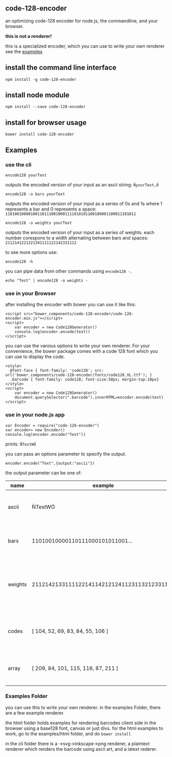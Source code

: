 ## code-128-encoder

an optimizing code-128 encoder for node.js, the commandline, and your browser.

**this is not a renderer!**

this is a specialized encoder, which you can use to write your own renderer see the [examples](#examples)

## install the command line interface

    npm install -g code-128-encoder

## install node module

    npm install --save code-128-encoder

## install for browser usage

    bower install code-128-encoder

## Examples

### use the cli

    encode128 yourText

outputs the encoded version of your input as an ascii string: `ÑyourText,Ó`

    encode128 -o bars yourText

outputs the encoded version of your input as a series of 0s and 1s where 1 represents a bar and 0 represents a space:  `110100100001001101110010001111010101100100001100011101011`

    encode128 -o weights yourText

outputs the encoded version of your input as a series of weights. each number corespons to a width alternating between bars and spaces: `2112141221321341111122142331112`

to see more options use:

    encode128 -h

you can pipe data from other commands using `encode128 -`.

    echo "Test" | encode128 -o weights -

### use in your Browser

after installing the encoder with bower you can use it like this:

    <script src="bower_components/code-128-encoder/code-128-encoder.min.js"></script>
    <script>
        var encoder = new Code128Generator()
        console.log(encoder.encode(text))
    </script>

you can use the varoius options to write your own renderer. For your convenience, the bower package comes with a code 128 font which you can use to display the code.

    <style>
      @font-face { font-family: 'code128'; src: url('bower_components/code-128-encoder/fonts/code128_XL.ttf'); }
      .barcode { font-family: code128; font-size:50px; margin-top:10px}
    </style>
    <script>
        var encoder = new Code128Generator()
        document.querySelector(".barcode").innerHTML=encoder.encode(text)
    </script>

###  use in your node.js app

    var Encoder = require("code-128-encoder")
    var encoder= new Encoder()
    console.log(encoder.encode("Test"))

prints: `ÑTestWÓ`

you can pass an options parameter to specify the output.

    encoder.encode("Text",{output:"ascii"})

the output parameter can be one of:

| name | example | description |
| --- | --- | --- |
| ascii | ÑTestWÓ | the ascii characters of the encoded string |
| bars | 11010010000110111000101011001... | a 1 represents a bar a 0 represents a space |
| weights | 2112142133111122141142121241123113212331112 | each number represents a width alternating between bars and spaces |
| codes | [ 104, 52, 69, 83, 84, 55, 106 ] | an array of code numbers as per the code 128 spec |
| array | [ 209, 84, 101, 115, 116, 87, 211 ] | the ascii code points of the encoded string |


### Examples Folder

you can use this to write your own renderer.
in the examples Folder, there are a few example renderer.

the html folder holds examples for rendering barcodes client side in the browser using a base128 font, canvas or just divs. for the html examples to work, go to the examples/html folder, and do `bower install`

in the cli folder there is a ->svg->inkscape->png renderer, a plaintext renderer which renders the barcode using ascii art, and a latext rederer.
